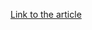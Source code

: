[Link to the article](https://live.paloaltonetworks.com/t5/custom-signatures/how-to-stop-mortiagent-malware-using-the-snort-rule/td-p/326590)
